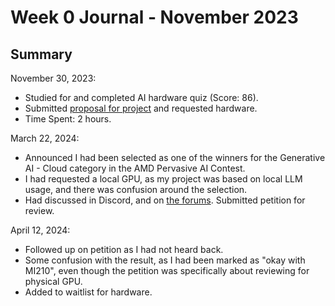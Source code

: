 # Week 0 Journal - November 2023

## Summary

November 30, 2023:
* Studied for and completed AI hardware quiz (Score: 86).
* Submitted [proposal for project](https://www.hackster.io/contests/amd2023/hardware_applications/16336) and requested hardware.
* Time Spent: 2 hours.

March 22, 2024:
* Announced I had been selected as one of the winners for the Generative AI - Cloud category in the AMD Pervasive AI Contest.
* I had requested a local GPU, as my project was based on local LLM usage, and there was confusion around the selection.
* Had discussed in Discord, and on [the forums](https://www.hackster.io/contests/amd2023/discussion/posts/11363#challengeNav). Submitted petition for review.

April 12, 2024:
* Followed up on petition as I had not heard back. 
* Some confusion with the result, as I had been marked as "okay with MI210", even though the petition was specifically about reviewing for physical GPU.
* Added to waitlist for hardware.